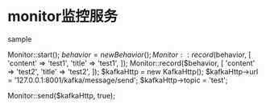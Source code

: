 # monitor监控服务
sample

 Monitor::start();
$behavior = new Behavior();
Monitor::record($behavior, [
    'content' => 'test1',
    'title'   => 'test1',
]);
Monitor::record($behavior, [
    'content' => 'test2',
    'title'   => 'test2',
]);
$kafkaHttp = new KafkaHttp();
$kafkaHttp->url = '127.0.0.1:8001/kafka/message/send';
$kafkaHttp->topic = 'test';

Monitor::send($kafkaHttp, true);
